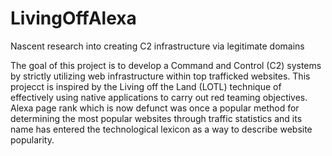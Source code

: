 # LivingOffAlexa
Nascent research into creating C2 infrastructure via legitimate domains

The goal of this project is to develop a Command and Control (C2) systems by strictly utilizing web infrastructure within top trafficked websites.  This projecct is inspired by the Living off the Land (LOTL) technique of effectively using native applications to carry out red teaming objectives.  Alexa page rank which is now defunct was once a popular method for determining the most popular websites through traffic statistics and its name has entered the technological lexicon as a way to describe website popularity.  
